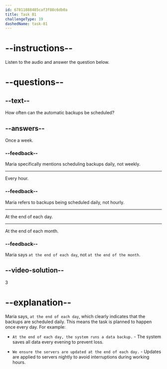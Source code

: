 ```yaml
---
id: 67811888485caf3f88c6db0a
title: Task 81
challengeType: 19
dashedName: task-81
---
```


<!-- (Audio) Maria: Brian mentioned we can schedule automatic backups at the end of each day. -->

# --instructions--

Listen to the audio and answer the question below.

# --questions--

## --text--

How often can the automatic backups be scheduled?

## --answers--

Once a week.

### --feedback--

Maria specifically mentions scheduling backups daily, not weekly.

---

Every hour.

### --feedback--

Maria refers to backups being scheduled daily, not hourly.

---

At the end of each day.

---

At the end of each month.

### --feedback--

Maria says `at the end of each day`, not `at the end of the month`.

## --video-solution--

3

# --explanation--

Maria says, `at the end of each day`, which clearly indicates that the backups are scheduled daily. This means the task is planned to happen once every day. For example:

- `At the end of each day, the system runs a data backup.` - The system saves all data every evening to prevent loss.

- `We ensure the servers are updated at the end of each day.` - Updates are applied to servers nightly to avoid interruptions during working hours.
